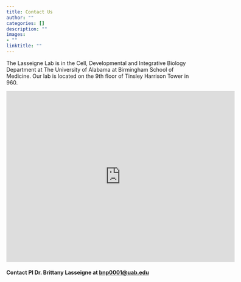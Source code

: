 ```yaml
---
title: Contact Us
author: ""
categories: []
description: ""
images:
- ""
linktitle: ""
---
```


The Lasseigne Lab is in the Cell, Developmental and Integrative Biology Department at The University of Alabama at Birmingham School of Medicine. Our lab is located on the 9th floor of Tinsley Harrison Tower in 960.

<iframe src="https://www.google.com/maps/embed?pb=!1m14!1m8!1m3!1d13307.524241817862!2d-86.8002473!3d33.5044715!3m2!1i1024!2i768!4f13.1!3m3!1m2!1s0x0%3A0xffa3e9116819174!2sTinsley%20Harrison%20Tower!5e0!3m2!1sen!2sus!4v1579893042425!5m2!1sen!2sus" width="600" height="450" frameborder="0" style="border:0;" allowfullscreen=""></iframe>

#### Contact PI Dr. Brittany Lasseigne at <a href="mailto:bnp0001@uab.edu">bnp0001@uab.edu</a> 